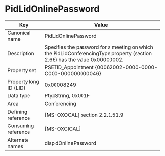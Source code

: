 # PidLidOnlinePassword

| Key | Value |
|---|---|
| Canonical name | PidLidOnlinePassword |
| Description | Specifies the password for a meeting on which the PidLidConferencingType property (section 2.66) has the value 0x00000002. |
| Property set | PSETID_Appointment {00062002-0000-0000-C000-000000000046} |
| Property long ID (LID) | 0x00008249 |
| Data type | PtypString, 0x001F |
| Area | Conferencing |
| Defining reference | [MS-OXOCAL] section 2.2.1.51.9 |
| Consuming reference | [MS-OXCICAL] |
| Alternate names | dispidOnlinePassword |
